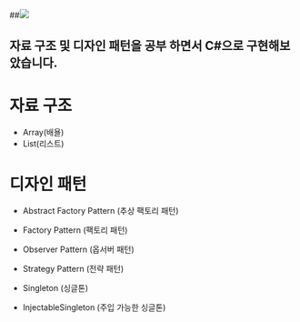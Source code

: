 ##<img src="https://img.shields.io/badge/csharp-239120?style=for-the-badge&logo=CSharp&logoColor=white">

## 자료 구조 및 디자인 패턴을 공부 하면서 C#으로 구현해보았습니다.

# 자료 구조
- Array(배욜)
- List(리스트)

# 디자인 패턴
- Abstract Factory Pattern (추상 팩토리 패턴)
- Factory Pattern (팩토리 패턴)
- Observer Pattern (옵서버 패턴)
- Strategy Pattern (전략 패턴)
  
- Singleton (싱글톤)
- InjectableSingleton (주입 가능한 싱글톤)
